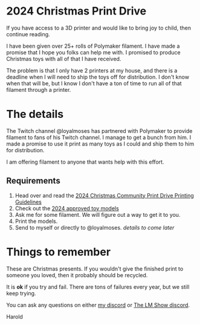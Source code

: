 # 2024 Christmas Print Drive

If you have access to a 3D printer and would like to bring joy to child, then continue reading.

I have been given over 25+ rolls of Polymaker filament.  I have made a promise that I hope you folks can help me with.  I promised to produce Christmas toys with all of that I have received.

The problem is that I only have 2 printers at my house, and there is a deadline when I will need to ship the toys off for distribution.  I don't know when that will be, but I know I don't have a ton of time to run all of that filament through a printer. 

# The details

The Twitch channel @loyalmoses has partnered with Polymaker to provide filament to fans of his Twitch channel.  I manage to get a bunch from him.  I made a promise to use it print as many toys as I could and ship them to him for distribution.  

I am offering filament to anyone that wants help with this effort.  

## Requirements

1. Head over and read the [2024 Christmas Community Print Drive Printing Guidelines](https://print.thelmshow.com/pages/2024-christmas-community-print-drive-printing-guidelines)
2. Check out the [2024 approved toy models](https://www.printables.com/@LoyalMoses/collections/1503183)
3. Ask me for some filament. We will figure out a way to get it to you.
4. Print the models.
5. Send to myself or directly to @loyalmoses.  *details to come later*

# Things to remember

These are Christmas presents. If you wouldn't give the finished print to someone you loved, then it probably should be recycled.

It is **ok** if you try and fail.  There are tons of failures every year, but we still keep trying.

You can ask any questions on either [my discord](https://discord.gg/4X6SSpJNEW) or [The LM Show discord](http://discord.thelmshow.com/).

Harold


